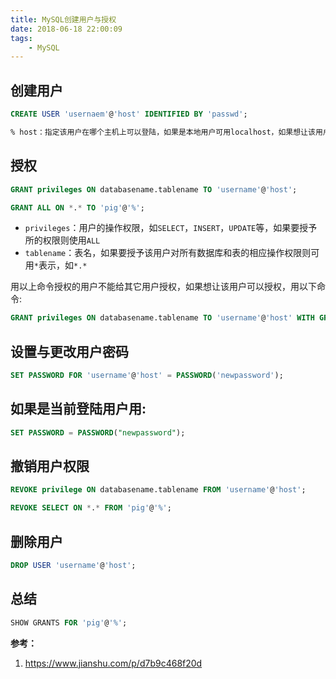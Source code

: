 ```yaml
---
title: MySQL创建用户与授权
date: 2018-06-18 22:00:09
tags: 
    - MySQL
---
```


## 创建用户

```SQL
CREATE USER 'usernaem'@'host' IDENTIFIED BY 'passwd';

% host：指定该用户在哪个主机上可以登陆，如果是本地用户可用localhost，如果想让该用户可以从任意远程主机登陆，可以使用通配符%
```


## 授权

```SQL
GRANT privileges ON databasename.tablename TO 'username'@'host';

GRANT ALL ON *.* TO 'pig'@'%';
```

- `privileges`：用户的操作权限，如`SELECT`，`INSERT`，`UPDATE`等，如果要授予所的权限则使用`ALL`
- `tablename`：表名，如果要授予该用户对所有数据库和表的相应操作权限则可用`*`表示，如`*.*`


用以上命令授权的用户不能给其它用户授权，如果想让该用户可以授权，用以下命令:

```SQL
GRANT privileges ON databasename.tablename TO 'username'@'host' WITH GRANT OPTION;
```

## 设置与更改用户密码

```SQL
SET PASSWORD FOR 'username'@'host' = PASSWORD('newpassword');
```

## 如果是当前登陆用户用:

```SQL
SET PASSWORD = PASSWORD("newpassword");
```

## 撤销用户权限

```SQL
REVOKE privilege ON databasename.tablename FROM 'username'@'host';

REVOKE SELECT ON *.* FROM 'pig'@'%';
```

## 删除用户

```SQL
DROP USER 'username'@'host';
```

## 总结
```SQL
SHOW GRANTS FOR 'pig'@'%';
```

**参考：**
1. https://www.jianshu.com/p/d7b9c468f20d

